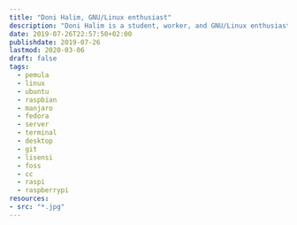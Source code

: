 ```yaml
---
title: "Doni Halim, GNU/Linux enthusiast"
description: "Doni Halim is a student, worker, and GNU/Linux enthusiast. Here is where he wrote some notes to keep his mind busy."
date: 2019-07-26T22:57:50+02:00
publishdate: 2019-07-26
lastmod: 2020-03-06
draft: false
tags:
  - pemula
  - linux
  - ubuntu
  - raspbian
  - manjaro
  - fedora
  - server
  - terminal
  - desktop
  - git
  - lisensi
  - foss
  - cc
  - raspi
  - raspberrypi
resources:
- src: "*.jpg"
---
```

